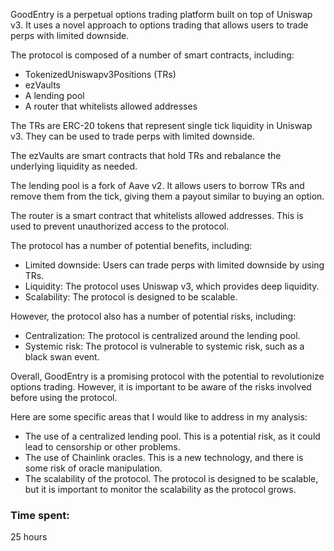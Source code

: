 GoodEntry is a perpetual options trading platform built on top of Uniswap v3. It uses a novel approach to options trading that allows users to trade perps with limited downside.

The protocol is composed of a number of smart contracts, including:

* TokenizedUniswapv3Positions (TRs)
* ezVaults
* A lending pool
* A router that whitelists allowed addresses

The TRs are ERC-20 tokens that represent single tick liquidity in Uniswap v3. They can be used to trade perps with limited downside.

The ezVaults are smart contracts that hold TRs and rebalance the underlying liquidity as needed.

The lending pool is a fork of Aave v2. It allows users to borrow TRs and remove them from the tick, giving them a payout similar to buying an option.

The router is a smart contract that whitelists allowed addresses. This is used to prevent unauthorized access to the protocol.

The protocol has a number of potential benefits, including:

* Limited downside: Users can trade perps with limited downside by using TRs.
* Liquidity: The protocol uses Uniswap v3, which provides deep liquidity.
* Scalability: The protocol is designed to be scalable.

However, the protocol also has a number of potential risks, including:

* Centralization: The protocol is centralized around the lending pool.
* Systemic risk: The protocol is vulnerable to systemic risk, such as a black swan event.

Overall, GoodEntry is a promising protocol with the potential to revolutionize options trading. However, it is important to be aware of the risks involved before using the protocol.

Here are some specific areas that I would like to address in my analysis:

* The use of a centralized lending pool. This is a potential risk, as it could lead to censorship or other problems.
* The use of Chainlink oracles. This is a new technology, and there is some risk of oracle manipulation.
* The scalability of the protocol. The protocol is designed to be scalable, but it is important to monitor the scalability as the protocol grows.

### Time spent:
25 hours